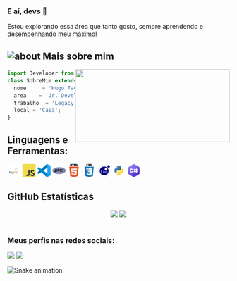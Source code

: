 ### E aí, devs 👋

Estou explorando essa área que tanto gosto, sempre aprendendo e desempenhando meu máximo!

## <img width="45" alt="about" src="https://raw.github.com/elizarov/elizarov/master/about.png"> Mais sobre mim

<img align="right" width="350" height="165" src="https://i.pinimg.com/originals/e4/26/70/e426702edf874b181aced1e2fa5c6cde.gif"/>

```js
import Developer from 'ButterFlly';
class SobreMim extends Developer {
  nome     = 'Hugo Fachini';
  area    = 'Jr. Developer Fullstack, Analista de Sistemas';
  trabalho  = 'Legacy Roleplay - Dev Team';
  local = 'Casa';
}
```

## **Linguagens e Ferramentas:**  

<code><img height="30" src="https://raw.githubusercontent.com/github/explore/80688e429a7d4ef2fca1e82350fe8e3517d3494d/topics/mysql/mysql.png"></code>
<code><img height="30" src="https://raw.githubusercontent.com/github/explore/80688e429a7d4ef2fca1e82350fe8e3517d3494d/topics/javascript/javascript.png"></code>
<code><img height="30" src="https://raw.githubusercontent.com/github/explore/80688e429a7d4ef2fca1e82350fe8e3517d3494d/topics/visual-studio-code/visual-studio-code.png"></code>
<code><img height="30" src="https://raw.githubusercontent.com/github/explore/80688e429a7d4ef2fca1e82350fe8e3517d3494d/topics/php/php.png"></code>
<code><img height="30" src="https://raw.githubusercontent.com/github/explore/80688e429a7d4ef2fca1e82350fe8e3517d3494d/topics/html/html.png"></code>
<code><img height="30" src="https://raw.githubusercontent.com/github/explore/80688e429a7d4ef2fca1e82350fe8e3517d3494d/topics/css/css.png"></code>
<code><img height="30" src="https://raw.githubusercontent.com/github/explore/80688e429a7d4ef2fca1e82350fe8e3517d3494d/topics/lua/lua.png"></code>
<code><img height="30" src="https://raw.githubusercontent.com/github/explore/80688e429a7d4ef2fca1e82350fe8e3517d3494d/topics/python/python.png"></code>
<code><img height="30" src="https://raw.githubusercontent.com/github/explore/80688e429a7d4ef2fca1e82350fe8e3517d3494d/topics/csharp/csharp.png"></code>


## **GitHub Estatísticas**
<div>
 <center
<a href="https://github.com/butteerflly">
  <img height="170em" src="https://github-readme-stats.vercel.app/api/top-langs/?username=butteerflly&layout=compact&langs_count=7&theme=radical">
</a>
<a href="https://github.com/butteerflly">
    <img height="170em" src="https://github-readme-stats.vercel.app/api?username=butteerflly&show_icons=true&theme=radical&count_private=true">
</a>
</div>
<br>

### Meus perfis nas redes sociais:
 
<div> 
  <a href="https://instagram.com/hugo.fni" target="_blank"><img src="https://img.shields.io/badge/-Instagram-%23E4405F?style=for-the-badge&logo=instagram&logoColor=white" target="_blank"></a>
  <a href="hugofachini22@gmail.com"><img src="https://img.shields.io/badge/-Gmail-%23333?style=for-the-badge&logo=gmail&logoColor=white" target="_blank"></a>

![Snake animation](https://github.com/MatIketani/MatIketani/blob/output/github-contribution-grid-snake.svg)
